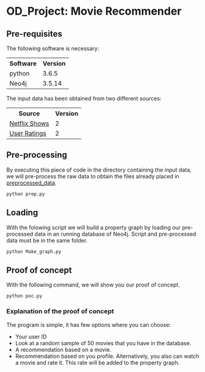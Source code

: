 # OD_Project: Movie Recommender

## Pre-requisites

The following software is necessary:

<table> <tr><th>Software</th><th>Version</th></tr><tr><td>python</td><td>3.6.5</td></tr></tr><tr><td>Neo4j</td><td>3.5.14</td></tr></tr></table>

The input data has been obtained from two different sources: <table><tr><th>Source</th><th>Version</th></tr><tr><td>[Netflix Shows](https://www.kaggle.com/shivamb/netflix-shows/version/2)</td><td>2</td></tr><tr><td>[User Ratings](https://www.kaggle.com/netflix-inc/netflix-prize-data?select=movie_titles.csv)</td><td>2</td></tr></table>

## Pre-processing

By executing this piece of code in the directory containing the input data, we will pre-process the raw data to obtain the files already placed in [preprocessed_data](preprocessed_data).
```
python prep.py
```
## Loading

With the folowing script we will build a property graph by loading our pre-processed data in an running database of Neo4j. Script and pre-processed data must be in the same folder.
```
python Make_graph.py
```
## Proof of concept

With the following command, we will show you our proof of concept.
```
python poc.py
```
### Explanation of the proof of concept

The program is simple, it has few options where you can choose:
- Your user ID
- Look at a random sample of 50 movies that you have in the database.
- A recommendation based on a movie.
- Recommendation based on you profile.
Alternatively, you also can watch a movie and rate it. This rate will be added to the property graph.
